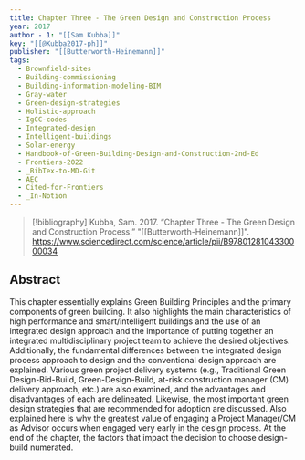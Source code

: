 ```yaml
---
title: Chapter Three - The Green Design and Construction Process
year: 2017
author - 1: "[[Sam Kubba]]"
key: "[[@Kubba2017-ph]]"
publisher: "[[Butterworth-Heinemann]]"
tags:
  - Brownfield-sites
  - Building-commissioning
  - Building-information-modeling-BIM
  - Gray-water
  - Green-design-strategies
  - Holistic-approach
  - IgCC-codes
  - Integrated-design
  - Intelligent-buildings
  - Solar-energy
  - Handbook-of-Green-Building-Design-and-Construction-2nd-Ed
  - Frontiers-2022
  - _BibTex-to-MD-Git
  - AEC
  - Cited-for-Frontiers
  - _In-Notion
---
```


> [!bibliography]
> Kubba, Sam. 2017. “Chapter Three - The Green Design and Construction Process.” "[[Butterworth-Heinemann]]". https://www.sciencedirect.com/science/article/pii/B9780128104330000034

## Abstract
This chapter essentially explains Green Building Principles and the primary components of green building. It also highlights the main characteristics of high performance and smart/intelligent buildings and the use of an integrated design approach and the importance of putting together an integrated multidisciplinary project team to achieve the desired objectives. Additionally, the fundamental differences between the integrated design process approach to design and the conventional design approach are explained. Various green project delivery systems (e.g., Traditional Green Design-Bid-Build, Green-Design-Build, at-risk construction manager (CM) delivery approach, etc.) are also examined, and the advantages and disadvantages of each are delineated. Likewise, the most important green design strategies that are recommended for adoption are discussed. Also explained here is why the greatest value of engaging a Project Manager/CM as Advisor occurs when engaged very early in the design process. At the end of the chapter, the factors that impact the decision to choose design-build numerated.